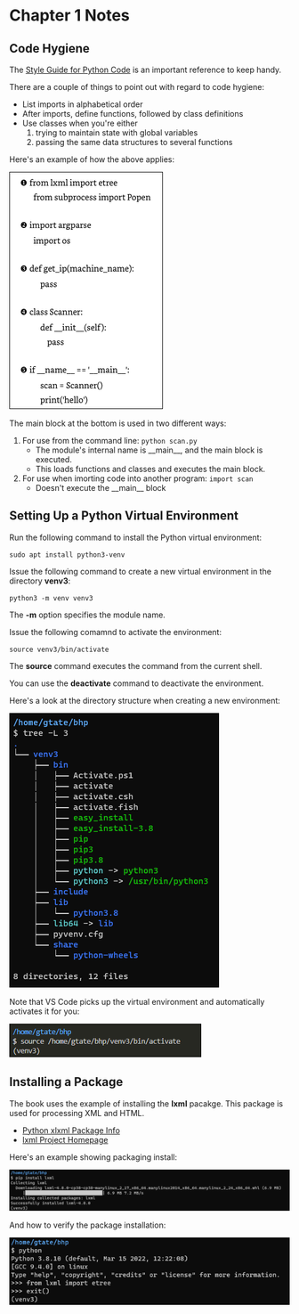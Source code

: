 # Chapter 1 Notes

## Code Hygiene
The [Style Guide for Python Code](https://peps.python.org/pep-0008/) is an important reference to keep handy.

There are a couple of things to point out with regard to code hygiene:

- List imports in alphabetical order
- After imports, define functions, followed by class definitions
- Use classes when you're either
  1. trying to maintain state with global variables
  2. passing the same data structures to several functions

Here's an example of how the above applies:

![](/ch1/img/code1.png)

The main block at the bottom is used in two different ways:
1. For use from the command line: ```python scan.py```
    - The module's internal name is \_\_main__, and the main block is executed.
    - This loads functions and classes and executes the main block.
2. For use when imorting code into another program: ```import scan```
    - Doesn't execute the \_\_main__ block

## Setting Up a Python Virtual Environment
Run the following command to install the Python virtual environment:  
  ```shell
  sudo apt install python3-venv
  ```

Issue the following command to create a new virtual environment in the directory **venv3**:
```shell
python3 -m venv venv3
```
The **-m** option specifies the module name.

Issue the following comamnd to activate the environment:
```
source venv3/bin/activate
```

The **source** command executes the command from the current shell.

You can use the **deactivate** command to deactivate the environment.

Here's a look at the directory structure when creating a new environment:

![](/ch1/img/tree.png)

Note that VS Code picks up the virtual environment and automatically activates it for you:

![](/ch1/img/codeactivation.png)


## Installing a Package
The book uses the example of installing the **lxml** pacakge. This package is used for processing XML and HTML. 
- [Python xlxml Package Info](https://pypi.org/project/lxml/)
- [lxml Project Homepage](https://lxml.de/)

Here's an example showing packaging install:

![](/ch1/img/lxmlinstall.png)

And how to verify the package installation:

![](/ch1/img/lxmlverify.png)

